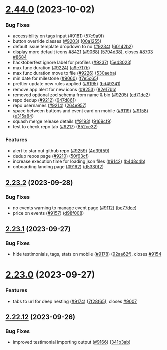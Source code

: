 # [2.44.0](https://github.com/EddieHubCommunity/BioDrop/compare/v2.23.2...v2.44.0) (2023-10-02)


### Bug Fixes

* accessibility on tags input ([#9181](https://github.com/EddieHubCommunity/BioDrop/issues/9181)) ([57c9a9f](https://github.com/EddieHubCommunity/BioDrop/commit/57c9a9f38fcb95b3a140a68e2ab789b8185daab6))
* button override classes ([#9203](https://github.com/EddieHubCommunity/BioDrop/issues/9203)) ([00a1255](https://github.com/EddieHubCommunity/BioDrop/commit/00a1255100fb1ba3c95218448878435065fb4a61))
* default issue template dropdown to no ([#9234](https://github.com/EddieHubCommunity/BioDrop/issues/9234)) ([60142b2](https://github.com/EddieHubCommunity/BioDrop/commit/60142b23d0e5ad754bdbeb2b434d9e3447bf47d9))
* display more default icons [#8421](https://github.com/EddieHubCommunity/BioDrop/issues/8421) ([#9068](https://github.com/EddieHubCommunity/BioDrop/issues/9068)) ([5794d38](https://github.com/EddieHubCommunity/BioDrop/commit/5794d38b7aafd75321d932e450e9b289a11f60de)), closes [#8703](https://github.com/EddieHubCommunity/BioDrop/issues/8703) [#8684](https://github.com/EddieHubCommunity/BioDrop/issues/8684)
* hacktoberfest ignore label for profiles ([#9237](https://github.com/EddieHubCommunity/BioDrop/issues/9237)) ([5e43023](https://github.com/EddieHubCommunity/BioDrop/commit/5e430239011f975e733578e7adad1b2911ff0f69))
* max func duration ([#9224](https://github.com/EddieHubCommunity/BioDrop/issues/9224)) ([a9e717b](https://github.com/EddieHubCommunity/BioDrop/commit/a9e717b5707f5ebae1d3cc9b7807ba724d8889a1))
* max func duration move to file ([#9226](https://github.com/EddieHubCommunity/BioDrop/issues/9226)) ([530aeba](https://github.com/EddieHubCommunity/BioDrop/commit/530aeba72ee442d5acb667176f31304fc6cd316d))
* min date for milestone  ([#9060](https://github.com/EddieHubCommunity/BioDrop/issues/9060)) ([f7e5c65](https://github.com/EddieHubCommunity/BioDrop/commit/f7e5c65f934f7a93870cf8d0412688ddc2c85402))
* prettier update new rules applied ([#9195](https://github.com/EddieHubCommunity/BioDrop/issues/9195)) ([bd49241](https://github.com/EddieHubCommunity/BioDrop/commit/bd49241ae571f69af80d0e667d2be3dee6288066))
* remove app alert for new icons ([#9253](https://github.com/EddieHubCommunity/BioDrop/issues/9253)) ([82e17bb](https://github.com/EddieHubCommunity/BioDrop/commit/82e17bb4d049d1fa42a655814621b88a740ff969))
* removed optional zod schema from name & bio ([#9205](https://github.com/EddieHubCommunity/BioDrop/issues/9205)) ([ed71dc2](https://github.com/EddieHubCommunity/BioDrop/commit/ed71dc2feeb0e04e51739cfe908e75cb47c003e9))
* repo dedup ([#9212](https://github.com/EddieHubCommunity/BioDrop/issues/9212)) ([647d861](https://github.com/EddieHubCommunity/BioDrop/commit/647d86100ea71577d35678921f75a376c58ff80f))
* repo usernames ([#9214](https://github.com/EddieHubCommunity/BioDrop/issues/9214)) ([264e957](https://github.com/EddieHubCommunity/BioDrop/commit/264e957508b273b36eb6bce6dd99965480a6f4f2))
* space between buttons and event card on mobile ([#9119](https://github.com/EddieHubCommunity/BioDrop/issues/9119)) ([#9158](https://github.com/EddieHubCommunity/BioDrop/issues/9158)) ([e315a84](https://github.com/EddieHubCommunity/BioDrop/commit/e315a84b617ca7bc3235d73958943666ae2c4fbb))
* squash merge release details ([#9193](https://github.com/EddieHubCommunity/BioDrop/issues/9193)) ([9169cf9](https://github.com/EddieHubCommunity/BioDrop/commit/9169cf97e40c8d477175091c10c8adf6985562de))
* test to check repo tab ([#9217](https://github.com/EddieHubCommunity/BioDrop/issues/9217)) ([852ce32](https://github.com/EddieHubCommunity/BioDrop/commit/852ce329161ae15408400d9c0330621bdb8cf6ad))


### Features

* alert to star out github repo ([#9259](https://github.com/EddieHubCommunity/BioDrop/issues/9259)) ([4d39f59](https://github.com/EddieHubCommunity/BioDrop/commit/4d39f590e4b390ca856c9fb77355a39f6b393233))
* dedup repos page ([#9210](https://github.com/EddieHubCommunity/BioDrop/issues/9210)) ([50f63cf](https://github.com/EddieHubCommunity/BioDrop/commit/50f63cf51ef49fc501c69e5e420f35c6ba751d35))
* increase execution time for loading json files ([#9142](https://github.com/EddieHubCommunity/BioDrop/issues/9142)) ([b4d8c4b](https://github.com/EddieHubCommunity/BioDrop/commit/b4d8c4b1a97dbaad206ca0b62c286aa4186cf795))
* onboarding landing page ([#9162](https://github.com/EddieHubCommunity/BioDrop/issues/9162)) ([d5330f2](https://github.com/EddieHubCommunity/BioDrop/commit/d5330f20bb8fc0e035793f6e18a98e3db1588522))



## [2.23.2](https://github.com/EddieHubCommunity/BioDrop/compare/v2.23.1...v2.23.2) (2023-09-28)


### Bug Fixes

* no events warning to manage event page ([#9112](https://github.com/EddieHubCommunity/BioDrop/issues/9112)) ([be77dce](https://github.com/EddieHubCommunity/BioDrop/commit/be77dce74fde33c53f02f8948dd1ccd7aa68b4d2))
* price on events ([#9157](https://github.com/EddieHubCommunity/BioDrop/issues/9157)) ([d98f008](https://github.com/EddieHubCommunity/BioDrop/commit/d98f00861193d6b5caef94983bae1cabcd877468))



## [2.23.1](https://github.com/EddieHubCommunity/BioDrop/compare/v2.23.0...v2.23.1) (2023-09-27)


### Bug Fixes

* hide testimonials, tags, stats on mobile ([#9178](https://github.com/EddieHubCommunity/BioDrop/issues/9178)) ([92aa62f](https://github.com/EddieHubCommunity/BioDrop/commit/92aa62fefa6abd7067bc6978c704a3888db27d14)), closes [#9154](https://github.com/EddieHubCommunity/BioDrop/issues/9154)



# [2.23.0](https://github.com/EddieHubCommunity/BioDrop/compare/v2.22.12...v2.23.0) (2023-09-27)


### Features

* tabs to url for deep nesting ([#9174](https://github.com/EddieHubCommunity/BioDrop/issues/9174)) ([7f28f65](https://github.com/EddieHubCommunity/BioDrop/commit/7f28f65f60b6831eb06a23d65740a32c4d73687a)), closes [#9007](https://github.com/EddieHubCommunity/BioDrop/issues/9007)



## [2.22.12](https://github.com/EddieHubCommunity/BioDrop/compare/v2.22.11...v2.22.12) (2023-09-26)


### Bug Fixes

* improved testimonial importing output ([#9166](https://github.com/EddieHubCommunity/BioDrop/issues/9166)) ([341b3ab](https://github.com/EddieHubCommunity/BioDrop/commit/341b3abf29332c5d21b3c5fb12403ccf8801ad54))



